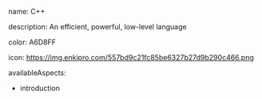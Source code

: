name: C++

description: An efficient, powerful, low-level language

color: A6D8FF

icon: https://img.enkipro.com/557bd9c21fc85be6327b27d9b290c466.png

availableAspects:
  - introduction
